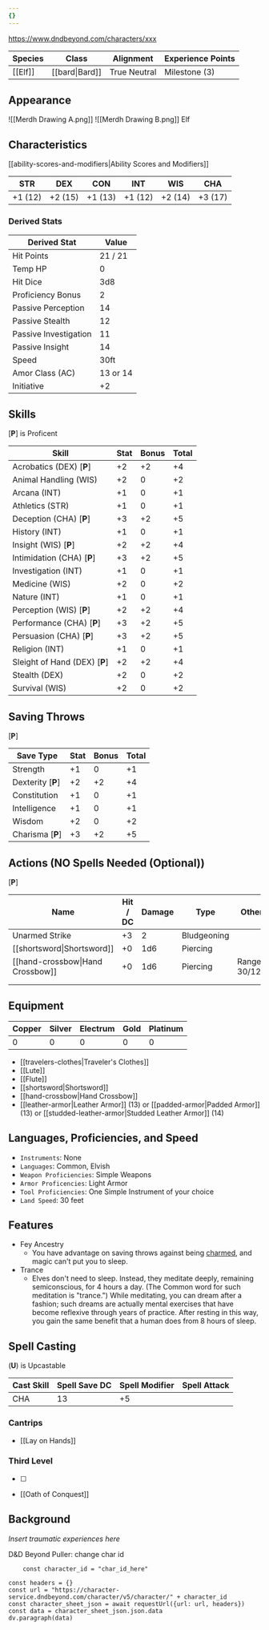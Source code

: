 ```yaml
---
{}
---
```

https://www.dndbeyond.com/characters/xxx

| Species | Class          | Alignment    | Experience Points |
| ------- | -------------- | ------------ | ----------------- |
| [[Elf]] | [[bard\|Bard]] | True Neutral | Milestone (3)     |
## Appearance

![[Merdh Drawing A.png]]
![[Merdh Drawing B.png]]
Elf


## Characteristics
[[ability-scores-and-modifiers|Ability Scores and Modifiers]]

| STR     | DEX     | CON     | INT     | WIS     | CHA     |
| ------- | ------- | ------- | ------- | ------- | ------- |
| +1 (12) | +2 (15) | +1 (13) | +1 (12) | +2 (14) | +3 (17) |

### Derived Stats

| Derived Stat          | Value    |
| --------------------- | -------- |
| Hit Points            | 21 / 21  |
| Temp HP               | 0        |
| Hit Dice              | 3d8      |
| Proficiency Bonus     | 2        |
| Passive Perception    | 14       |
| Passive Stealth       | 12       |
| Passive Investigation | 11       |
| Passive Insight       | 14       |
| Speed                 | 30ft     |
| Amor Class (AC)       | 13 or 14 |
| Initiative            | +2       |

## Skills
[**P**] is Proficent

| Skill                         | Stat | Bonus | Total |
| ----------------------------- | ---- | ----- | ----- |
| Acrobatics (DEX) [**P**]      | +2   | +2    | +4    |
| Animal Handling (WIS)         | +2   | 0     | +2    |
| Arcana (INT)                  | +1   | 0     | +1    |
| Athletics (STR)               | +1   | 0     | +1    |
| Deception (CHA) [**P**]       | +3   | +2    | +5    |
| History (INT)                 | +1   | 0     | +1    |
| Insight (WIS) [**P**]         | +2   | +2    | +4    |
| Intimidation (CHA) [**P**]    | +3   | +2    | +5    |
| Investigation (INT)           | +1   | 0     | +1    |
| Medicine (WIS)                | +2   | 0     | +2    |
| Nature (INT)                  | +1   | 0     | +1    |
| Perception (WIS) [**P**]      | +2   | +2    | +4    |
| Performance (CHA) [**P**]     | +3   | +2    | +5    |
| Persuasion (CHA) [**P**]      | +3   | +2    | +5    |
| Religion (INT)                | +1   | 0     | +1    |
| Sleight of Hand (DEX) [**P**] | +2   | +2    | +4    |
| Stealth (DEX)                 | +2   | 0     | +2    |
| Survival (WIS)                | +2   | 0     | +2    |

## Saving Throws
[**P**]

| Save Type         | Stat | Bonus | Total |
| ----------------- | ---- | ----- | ----- |
| Strength          | +1   | 0     | +1    |
| Dexterity [**P**] | +2   | +2    | +4    |
| Constitution      | +1   | 0     | +1    |
| Intelligence      | +1   | 0     | +1    |
| Wisdom            | +2   | 0     | +2    |
| Charisma [**P**]  | +3   | +2    | +5    |

## Actions (NO Spells Needed (Optional))
[**P**]

| Name                             | Hit / DC | Damage | Type        | Other        |
| -------------------------------- | -------- | ------ | ----------- | ------------ |
| Unarmed Strike                   | +3       | 2      | Bludgeoning |              |
| [[shortsword\|Shortsword]]       | +0       | 1d6    | Piercing    |              |
| [[hand-crossbow\|Hand Crossbow]] | +0       | 1d6    | Piercing    | Range 30/120 |
|                                  |          |        |             |              |
|                                  |          |        |             |              |

## Equipment

| Copper | Silver | Electrum | Gold | Platinum |
| ------ | ------ | -------- | ---- | -------- |
| 0      | 0      | 0        | 0    | 0        |

* [[travelers-clothes|Traveler's Clothes]]
* [[Lute]]
* [[Flute]]
* [[shortsword|Shortsword]]
* [[hand-crossbow|Hand Crossbow]]
* [[leather-armor|Leather Armor]] (13) or [[padded-armor|Padded Armor]] (13) or [[studded-leather-armor|Studded Leather Armor]] (14)

## Languages, Proficiencies, and Speed

* `Instruments`: None
* `Languages`: Common, Elvish
* `Weapon Proficiencies`: Simple Weapons
* `Armor Proficencies`: Light Armor
* `Tool Proficiencies`: One Simple Instrument of your choice
* `Land Speed`: 30 feet

## Features

* Fey Ancestry
	* You have advantage on saving throws against being [charmed](rules/conditions.md#charmed), and magic can't put you to sleep.
* Trance
	* Elves don't need to sleep. Instead, they meditate deeply, remaining semiconscious, for 4 hours a day. (The Common word for such meditation is "trance.") While meditating, you can dream after a fashion; such dreams are actually mental exercises that have become reflexive through years of practice. After resting in this way, you gain the same benefit that a human does from 8 hours of sleep.


## Spell Casting
(**U**) is Upcastable

| Cast Skill | Spell Save DC | Spell Modifier | Spell Attack |
| ---------- | ------------- | -------------- | ------------ |
| CHA        | 13            | +5             |              |

### Cantrips

* [[Lay on Hands]]

### Third Level

* [ ] 
* [[Oath of Conquest]]

## Background

*Insert traumatic experiences here*


D&D Beyond Puller: change char id
```dataviewjs
	const character_id = "char_id_here"

const headers = {}
const url = "https://character-service.dndbeyond.com/character/v5/character/" + character_id
const character_sheet_json = await requestUrl({url: url, headers})
const data = character_sheet_json.json.data
dv.paragraph(data)
```
